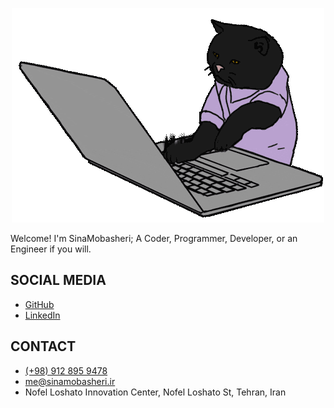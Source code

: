 <p align="center">
  <img src="./cat.gif">

Welcome! I'm SinaMobasheri; A Coder, Programmer, Developer, or an Engineer if
you will.

## SOCIAL MEDIA
- [GitHub](https://github.com/sinamobasheri/)
- [LinkedIn](https://www.linkedin.com/in/-sinamobasheri/)

## CONTACT
- [(+98) 912 895 9478](tel:+989128959478)
- [me@sinamobasheri.ir](mailto:me@sinamobasheri.ir)
- Nofel Loshato Innovation Center, Nofel Loshato St, Tehran, Iran
